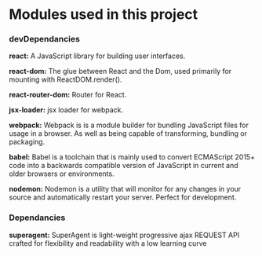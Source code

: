Modules used in this project
============================

### devDependancies

**react:** A JavaScript library for building user interfaces.

**react-dom:** The glue between React and the Dom, used primarily for mounting with ReactDOM.render().

**react-router-dom:** Router for React.

**jsx-loader:** jsx loader for webpack.

**webpack:** Webpack is is a module builder for bundling JavaScript files for usage in a browser. As well as being capable of transforming, bundling or packaging.

**babel:** Babel is a toolchain that is mainly used to convert ECMAScript 2015+ code into a backwards compatible version of JavaScript in current and older browsers or environments.

**nodemon:** Nodemon is a utility that will monitor for any changes in your source and automatically restart your server. Perfect for development.

### Dependancies

**superagent:** SuperAgent is light-weight progressive ajax REQUEST API crafted for flexibility and readability with a low learning curve
